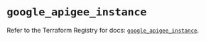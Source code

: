 # `google_apigee_instance`

Refer to the Terraform Registry for docs: [`google_apigee_instance`](https://registry.terraform.io/providers/hashicorp/google/6.20.0/docs/resources/apigee_instance).
